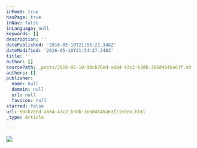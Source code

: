 ```yaml
---
inFeed: true
hasPage: true
inNav: false
inLanguage: null
keywords: []
description: ''
datePublished: '2016-05-10T21:55:21.340Z'
dateModified: '2016-05-10T21:54:27.348Z'
title: ''
author: []
sourcePath: _posts/2016-05-10-90cb70ed-a684-43c2-b3db-365d4645a63f.md
authors: []
publisher:
  name: null
  domain: null
  url: null
  favicon: null
starred: false
url: 90cb70ed-a684-43c2-b3db-365d4645a63f/index.html
_type: Article

---
```

![](https://the-grid-user-content.s3-us-west-2.amazonaws.com/e1690db2-dd24-4d63-9d67-d0c958c66763.jpg)